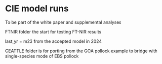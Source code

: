 # CIE model runs 

To be part of the white paper and supplemental analyses

FTNIR folder the start for testing FT-NIR results

last_yr = m23 from the accepted model in 2024


CEATTLE folder is for porting from the GOA pollock example to bridge with single-species mode of EBS pollock



